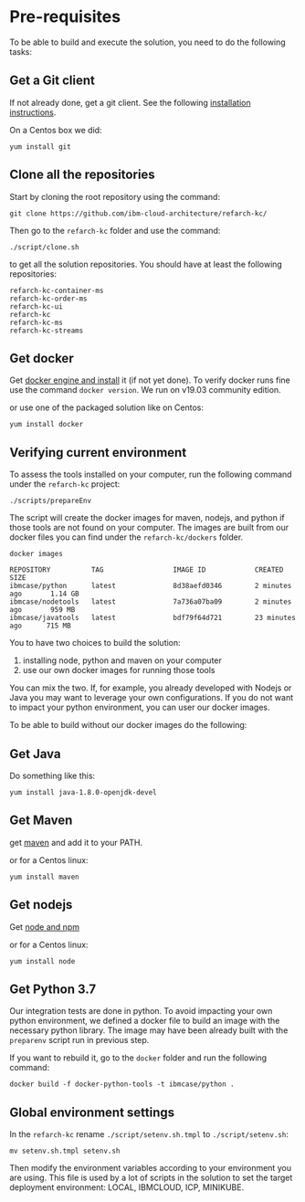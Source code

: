 # Pre-requisites

To be able to build and execute the solution, you need to do the following tasks:

## Get a Git client

If not already done, get a git client. See the following [installation instructions](https://git-scm.com/book/en/v2/Getting-Started-Installing-Git). 

On a Centos box we did:

```
yum install git
```

## Clone all the repositories

Start by cloning the root repository using the command:

```
git clone https://github.com/ibm-cloud-architecture/refarch-kc/
```

Then go to the `refarch-kc` folder and use the command:

```
./script/clone.sh
``` 

to get all the solution repositories. You should have at least the following repositories:

```
refarch-kc-container-ms
refarch-kc-order-ms
refarch-kc-ui
refarch-kc
refarch-kc-ms
refarch-kc-streams
```


## Get docker

Get [docker engine and install](https://docs.docker.com/install/) it (if not yet done). To verify docker runs fine use the command `docker version`. We run on v19.03 community edition.

or use one of the packaged solution like on Centos:

```
yum install docker
```

## Verifying current environment

To assess the tools installed on your computer, run the following command under the `refarch-kc` project:

```
./scripts/prepareEnv
```

The script will create the docker images for maven, nodejs, and python if those tools are not found on your computer. The images are built from our docker files you can find under the `refarch-kc/dockers` folder.

```
docker images
```

```
REPOSITORY          TAG                 IMAGE ID            CREATED             SIZE
ibmcase/python      latest              8d38aefd0346        2 minutes ago       1.14 GB
ibmcase/nodetools   latest              7a736a07ba09        2 minutes ago       959 MB
ibmcase/javatools   latest              bdf79f64d721        23 minutes ago      715 MB

```

You to have two choices to build the solution: 

1. installing node, python and maven on your computer
1. use our own docker images for running those tools

You can mix the two. If, for example, you already developed with Nodejs or Java you may want to leverage your own configurations. If you do not want to impact your python environment, you can user our docker images. 

To be able to build without our docker images do the following:

## Get Java

Do something like this:

```
yum install java-1.8.0-openjdk-devel
```

## Get Maven

get [maven](https://maven.apache.org/install.html) and add it to your PATH.

or for a Centos linux:

```
yum install maven
```

## Get nodejs

Get [node and npm](https://nodejs.org/en/)

or for a Centos linux:

```
yum install node
```


## Get Python 3.7

Our integration tests are done in python. To avoid impacting your own python environment, we defined a docker file to build an image with the necessary python library. The image may have been already built with the `preparenv` script run in previous step.

If you want to rebuild it, go to the `docker` folder and run the following command: 
```
docker build -f docker-python-tools -t ibmcase/python .
```

## Global environment settings

In the `refarch-kc` rename `./script/setenv.sh.tmpl` to `./script/setenv.sh`:

```
mv setenv.sh.tmpl setenv.sh
```

Then modify the environment variables according to your environment you are using. This file is used by a lot of scripts in the solution to set the target deployment environment: LOCAL, IBMCLOUD, ICP, MINIKUBE.
